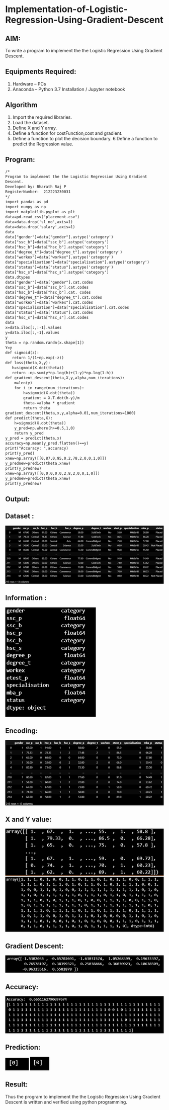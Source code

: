 # Implementation-of-Logistic-Regression-Using-Gradient-Descent

## AIM:
To write a program to implement the the Logistic Regression Using Gradient Descent.

## Equipments Required:
1. Hardware – PCs
2. Anaconda – Python 3.7 Installation / Jupyter notebook

## Algorithm
1. Import the required libraries.
2. Load the dataset.
3. Define X and Y array.
4. Define a function for costFunction,cost and gradient.
5. Define a function to plot the decision boundary. 6.Define a function to predict the 
   Regression value.

## Program:
```
/*
Program to implement the the Logistic Regression Using Gradient Descent.
Developed by: Bharath Raj P
RegisterNumber:  212223230031
*/
import pandas as pd 
import numpy as np 
import matplotlib.pyplot as plt 
data=pd.read_csv("placement.csv")  
data=data.drop('sl_no',axis=1) 
data=data.drop('salary',axis=1) 
data
data["gender"]=data["gender"].astype('category') 
data["ssc_b"]=data["ssc_b"].astype('category') 
data["hsc_b"]=data["hsc_b"].astype('category') 
data["degree_t"]=data["degree_t"].astype('category') 
data["workex"]=data["workex"].astype('category') 
data["specialisation"]=data["specialisation"].astype('category') 
data["status"]=data["status"].astype('category') 
data["hsc_s"]=data["hsc_s"].astype('category') 
data.dtypes
data["gender"]=data["gender"].cat.codes 
data["ssc_b"]=data["ssc_b"].cat.codes 
data["hsc_b"]=data["hsc_b"].cat. codes
data["degree_t"]=data["degree_t"].cat.codes 
data["workex"]=data["workex"].cat.codes 
data["specialisation"]=data["specialisation"].cat.codes 
data["status"]=data["status"].cat.codes 
data["hsc_s"]=data["hsc_s"].cat.codes 
data 
x=data.iloc[:,:-1].values 
y=data.iloc[:,-1].values
y 
theta = np.random.randn(x.shape[1]) 
Y=y 
def sigmoid(z): 
   return 1/(1+np.exp(-z))
def loss(theta,X,y): 
   h=sigmoid(X.dot(theta))
   return -np.sum(y*np.log(h)+(1-y)*np.log(1-h)) 
def gradient_descent(theta,X,y,alpha,num_iterations): 
    m=len(y)
    for i in range(num_iterations): 
        h=sigmoid(X.dot(theta)) 
        gradient = X.T.dot(h-y)/m 
        theta-=alpha * gradient 
        return theta
gradient_descent(theta,x,y,alpha=0.01,num_iterations=1000) 
def predict(theta,X): 
    h=sigmoid(X.dot(theta)) 
    y_pred=np.where(h>=0.5,1,0) 
    return y_pred 
y_pred = predict(theta,x) 
accuracy=np.mean(y_pred.flatten()==y)
print("Accuracy: ",accuracy) 
print(y_pred)
xnew=np.array([[0,87,0,95,0,2,78,2,0,0,1,0]]) 
y_prednew=predict(theta,xnew) 
print(y_prednew) 
xnew=np.array([[0,0,0,0,0,2,8,2,0,0,1,0]]) 
y_prednew=predict(theta,xnew) 
print(y_prednew)

```

## Output:
## Dataset :
![alt text](Output/Data.png)

## Information :
![alt text](Output/info.png)

## Encoding:
![alt text](Output/encode.png)

## X and Y value:
![alt text](Output/xvalue.png)
![alt text](Output/yvalue.png)

## Gradient Descent:
![alt text](Output/Gradiant.png)

## Accuracy:
![alt text](Output/Accuracy.png)

## Prediction:
![alt text](Output/o1.png)
![alt text](Output/o2.png)


## Result:
Thus the program to implement the the Logistic Regression Using Gradient Descent is written and verified using python programming.

